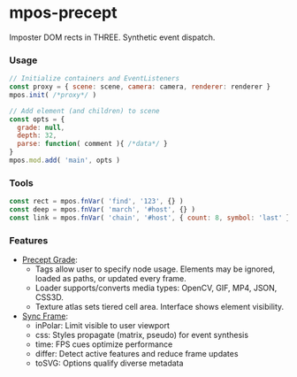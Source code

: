 # mpos-precept
Imposter DOM rects in THREE. Synthetic event dispatch.

### Usage
```js
// Initialize containers and EventListeners
const proxy = { scene: scene, camera: camera, renderer: renderer }
mpos.init( /*proxy*/ )

// Add element (and children) to scene
const opts = {
  grade: null,
  depth: 32,
  parse: function( comment ){ /*data*/ }
}
mpos.mod.add( 'main', opts )
```

### Tools
```js
const rect = mpos.fnVar( 'find', '123', {} )
const deep = mpos.fnVar( 'march', '#host', {} )
const link = mpos.fnVar( 'chain', '#host', { count: 8, symbol: 'last' } )
```

### Features
- [Precept Grade](https://github.com/KurtPachinger/mpos-precept/wiki/Process-Flow#precept-grade):
  - Tags allow user to specify node usage. Elements may be ignored, loaded as paths, or updated every frame.
  - Loader supports/converts media types: OpenCV, GIF, MP4, JSON, CSS3D.
  - Texture atlas sets tiered cell area. Interface shows element visibility.
- [Sync Frame](https://github.com/KurtPachinger/mpos-precept/wiki/Process-Flow#sync-frame):
  - inPolar: Limit visible to user viewport
  - css: Styles propagate (matrix, pseudo) for event synthesis
  - time: FPS cues optimize performance
  - differ: Detect active features and reduce frame updates
  - toSVG: Options qualify diverse metadata
